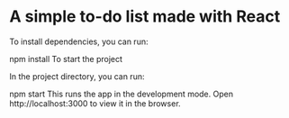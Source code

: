 # A simple to-do list made with React

To install dependencies, you can run:

npm install
To start the project

In the project directory, you can run:

npm start
This runs the app in the development mode.
Open http://localhost:3000 to view it in the browser.
